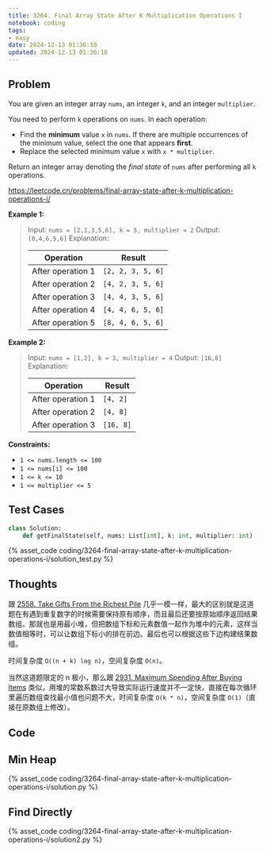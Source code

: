 ```yaml
---
title: 3264. Final Array State After K Multiplication Operations I
notebook: coding
tags:
- easy
date: 2024-12-13 01:36:18
updated: 2024-12-13 01:36:18
---
```

## Problem

You are given an integer array `nums`, an integer `k`, and an integer `multiplier`.

You need to perform `k` operations on `nums`. In each operation:

- Find the **minimum** value `x` in `nums`. If there are multiple occurrences of the minimum value, select the one that appears **first**.
- Replace the selected minimum value `x` with `x * multiplier`.

Return an integer array denoting the _final state_ of `nums` after performing all `k` operations.

<https://leetcode.cn/problems/final-array-state-after-k-multiplication-operations-i/>

**Example 1:**

> Input: `nums = [2,1,3,5,6], k = 5, multiplier = 2`
> Output: `[8,4,6,5,6]`
> Explanation:
>
> | Operation         | Result            |
> |-------------------|-------------------|
> | After operation 1 | `[2, 2, 3, 5, 6]` |
> | After operation 2 | `[4, 2, 3, 5, 6]` |
> | After operation 3 | `[4, 4, 3, 5, 6]` |
> | After operation 4 | `[4, 4, 6, 5, 6]` |
> | After operation 5 | `[8, 4, 6, 5, 6]` |

**Example 2:**

> Input: `nums = [1,2], k = 3, multiplier = 4`
> Output: `[16,8]`
> Explanation:
>
> | Operation         | Result    |
> |-------------------|-----------|
> | After operation 1 | `[4, 2]`  |
> | After operation 2 | `[4, 8]`  |
> | After operation 3 | `[16, 8]` |

**Constraints:**

- `1 <= nums.length <= 100`
- `1 <= nums[i] <= 100`
- `1 <= k <= 10`
- `1 <= multiplier <= 5`

## Test Cases

``` python
class Solution:
    def getFinalState(self, nums: List[int], k: int, multiplier: int) -> List[int]:
```

{% asset_code coding/3264-final-array-state-after-k-multiplication-operations-i/solution_test.py %}

## Thoughts

跟 [2558. Take Gifts From the Richest Pile](2558-take-gifts-from-the-richest-pile) 几乎一模一样，最大的区别就是这道题在有遇到重复数字的时候需要保持原有顺序，而且最后还要按原始顺序返回结果数组。那就也是用最小堆，但把数组下标和元素数值一起作为堆中的元素，这样当数值相等时，可以让数组下标小的排在前边。最后也可以根据这些下边构建结果数组。

时间复杂度 `O((n + k) log n)`，空间复杂度 `O(n)`。

当然这道题限定的 n 极小，那么跟 [2931. Maximum Spending After Buying Items](2931-maximum-spending-after-buying-items) 类似，用堆的常数系数过大导致实际运行速度并不一定快，直接在每次循环里遍历数组查找最小值也问题不大，时间复杂度 `O(k * n)`，空间复杂度 `O(1)`（直接在原数组上修改）。

## Code

## Min Heap

{% asset_code coding/3264-final-array-state-after-k-multiplication-operations-i/solution.py %}

## Find Directly

{% asset_code coding/3264-final-array-state-after-k-multiplication-operations-i/solution2.py %}
